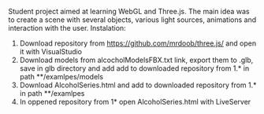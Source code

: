 Student project aimed at learning WebGL and Three.js. The main idea was to create a scene with several objects, various light sources, animations and interaction with the user. 
Instalation:
1. Download repository from https://github.com/mrdoob/three.js/ and open it with VisualStudio
2. Download models from alcocholModelsFBX.txt link, export them to .glb, save in glb directory and add add to downloaded repository from 1.* in path **/examlpes/models
3. Download AlcoholSeries.html and add to downloaded repository from 1.* in path **/examlpes
4. In oppened repository from 1* open AlcoholSeries.html with LiveServer
